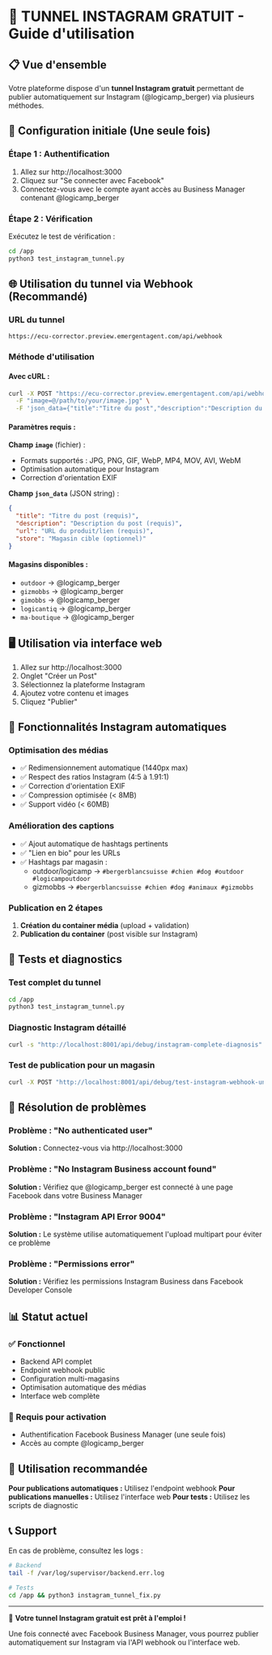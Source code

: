 # 🚀 TUNNEL INSTAGRAM GRATUIT - Guide d'utilisation

## 📋 Vue d'ensemble

Votre plateforme dispose d'un **tunnel Instagram gratuit** permettant de publier automatiquement sur Instagram (@logicamp_berger) via plusieurs méthodes.

## 🔑 Configuration initiale (Une seule fois)

### Étape 1 : Authentification
1. Allez sur http://localhost:3000
2. Cliquez sur "Se connecter avec Facebook"
3. Connectez-vous avec le compte ayant accès au Business Manager contenant @logicamp_berger

### Étape 2 : Vérification
Exécutez le test de vérification :
```bash
cd /app
python3 test_instagram_tunnel.py
```

## 🌐 Utilisation du tunnel via Webhook (Recommandé)

### URL du tunnel
```
https://ecu-corrector.preview.emergentagent.com/api/webhook
```

### Méthode d'utilisation

#### Avec cURL :
```bash
curl -X POST "https://ecu-corrector.preview.emergentagent.com/api/webhook" \
  -F "image=@/path/to/your/image.jpg" \
  -F 'json_data={"title":"Titre du post","description":"Description du produit","url":"https://votresite.com/produit","store":"gizmobbs"}'
```

#### Paramètres requis :

**Champ `image`** (fichier) :
- Formats supportés : JPG, PNG, GIF, WebP, MP4, MOV, AVI, WebM
- Optimisation automatique pour Instagram
- Correction d'orientation EXIF

**Champ `json_data`** (JSON string) :
```json
{
  "title": "Titre du post (requis)",
  "description": "Description du post (requis)",
  "url": "URL du produit/lien (requis)",
  "store": "Magasin cible (optionnel)"
}
```

#### Magasins disponibles :
- `outdoor` → @logicamp_berger
- `gizmobbs` → @logicamp_berger  
- `gimobbs` → @logicamp_berger
- `logicantiq` → @logicamp_berger
- `ma-boutique` → @logicamp_berger

## 🖥️ Utilisation via interface web

1. Allez sur http://localhost:3000
2. Onglet "Créer un Post"
3. Sélectionnez la plateforme Instagram
4. Ajoutez votre contenu et images
5. Cliquez "Publier"

## 📱 Fonctionnalités Instagram automatiques

### Optimisation des médias
- ✅ Redimensionnement automatique (1440px max)
- ✅ Respect des ratios Instagram (4:5 à 1.91:1)
- ✅ Correction d'orientation EXIF
- ✅ Compression optimisée (< 8MB)
- ✅ Support vidéo (< 60MB)

### Amélioration des captions
- ✅ Ajout automatique de hashtags pertinents
- ✅ "Lien en bio" pour les URLs
- ✅ Hashtags par magasin :
  - outdoor/logicamp → `#bergerblancsuisse #chien #dog #outdoor #logicampoutdoor`
  - gizmobbs → `#bergerblancsuisse #chien #dog #animaux #gizmobbs`

### Publication en 2 étapes
1. **Création du container média** (upload + validation)
2. **Publication du container** (post visible sur Instagram)

## 🧪 Tests et diagnostics

### Test complet du tunnel
```bash
cd /app
python3 test_instagram_tunnel.py
```

### Diagnostic Instagram détaillé
```bash
curl -s "http://localhost:8001/api/debug/instagram-complete-diagnosis" | python3 -m json.tool
```

### Test de publication pour un magasin
```bash
curl -X POST "http://localhost:8001/api/debug/test-instagram-webhook-universal?shop_type=gizmobbs"
```

## 🔧 Résolution de problèmes

### Problème : "No authenticated user"
**Solution :** Connectez-vous via http://localhost:3000

### Problème : "No Instagram Business account found"
**Solution :** Vérifiez que @logicamp_berger est connecté à une page Facebook dans votre Business Manager

### Problème : "Instagram API Error 9004"
**Solution :** Le système utilise automatiquement l'upload multipart pour éviter ce problème

### Problème : "Permissions error"
**Solution :** Vérifiez les permissions Instagram Business dans Facebook Developer Console

## 📊 Statut actuel

### ✅ Fonctionnel
- Backend API complet
- Endpoint webhook public
- Configuration multi-magasins
- Optimisation automatique des médias
- Interface web complète

### 🔑 Requis pour activation
- Authentification Facebook Business Manager (une seule fois)
- Accès au compte @logicamp_berger

## 🎯 Utilisation recommandée

**Pour publications automatiques :** Utilisez l'endpoint webhook
**Pour publications manuelles :** Utilisez l'interface web
**Pour tests :** Utilisez les scripts de diagnostic

## 📞 Support

En cas de problème, consultez les logs :
```bash
# Backend
tail -f /var/log/supervisor/backend.err.log

# Tests
cd /app && python3 instagram_tunnel_fix.py
```

---

🎉 **Votre tunnel Instagram gratuit est prêt à l'emploi !**

Une fois connecté avec Facebook Business Manager, vous pourrez publier automatiquement sur Instagram via l'API webhook ou l'interface web.